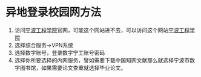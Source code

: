# 异地登录校园网方法

1. 访问[宁波工程学院](<http://www.nbut.cn/>)官网，可能这个网站进不去，可以访问这个网站[宁波工程学院](<https://www.nbut.edu.cn/tplby.jsp?urltype=tree.treetempurl&wbtreeid=1009>)
2. 选择综合服务->VPN系统
3. 选择数字账号，登录数字宁工账号密码
4. 选择你所要选择的内网服务，譬如需要下载中国知网文献那么就选择宁波市数字图书馆，如果需要论文查重就选择毕业论文。